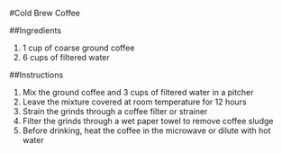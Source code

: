 #Cold Brew Coffee

##Ingredients
1. 1 cup of coarse ground coffee
2. 6 cups of filtered water

##Instructions
1. Mix the ground coffee and 3 cups of filtered water in a pitcher
2. Leave the mixture covered at room temperature for 12 hours
3. Strain the grinds through a coffee filter or strainer
4. Filter the grinds through a wet paper towel to remove coffee sludge
5. Before drinking, heat the coffee in the microwave or dilute with hot water
